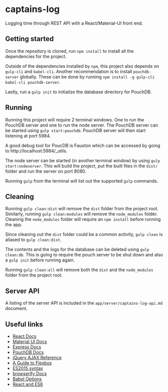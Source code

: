 # captains-log
Logging time through REST API with a React/Material-UI front end.

## Getting started

Once the repository is cloned, run `npm install` to install all the dependencies for the project.

Outside of the dependencies installed by `npm`, this project also depends on `gulp-cli` and `babel-cli`. Another recommendation is to install `pouchdb-server` globally. These can be done by running `npm install -g gulp-cli babel-cli pouchdb-server`.

Lastly, run a `gulp init` to initialize the database directory for PouchDB.

## Running

Running this project will require 2 terminal windows. One to run the PouchDB server and one to run the node server. The PouchDB server can be started using `gulp start:pouchdb`. PouchDB server will then start listening at port 5984.

A good debug tool for PoucDB is Fauxton which can be accessed by going to http://localhost:5984/_utils.

The node server can be started (in another terminal window) by using `gulp start:nodeserver`. This will build the project, put the built files in the `dist/` folder and run the server on port 8080.

Running `gulp` from the terminal will list out the supported `gulp` commands.

## Cleaning

Running `gulp clean:dist` will remove the `dist` folder from the project root. Similarly, running `gulp clean:modules` will remove the `node_modules` folder. Cleaning the `node_modules` folder will require an `npm install` before running the app.

Since cleaning out the `dist` folder could be a common activity, `gulp clean` is aliased to `gulp clean:dist`.

The contents and the logs for the database can be deleted using `gulp clean:db`. This is going to require the pouch server to be shut down and also a `gulp init` before running again.

Running `gulp clean:all` will remove both the `dist` and the `node_modules` folder from the project root.

## Server API

A listing of the server API is included in the `app/server/captains-log-api.md` document.

## Useful links
* [React Docs](https://facebook.github.io/react/docs/getting-started.html)
* [Material UI Docs](http://www.material-ui.com/#/)
* [Express Docs](http://expressjs.com/en/4x/api.html)
* [PouchDB Docs](http://pouchdb.com/api.html)
* [jQuery AJAX Reference](http://api.jquery.com/category/ajax/)
* [A Guide to Flexbox](https://css-tricks.com/snippets/css/a-guide-to-flexbox/)
* [ES2015 syntax](https://babeljs.io/docs/learn-es2015/)
* [browserify Docs](https://github.com/substack/node-browserify#usage)
* [Babel Options](https://babeljs.io/docs/usage/options/)
* [React and ES6](http://egorsmirnov.me/2015/05/22/react-and-es6-part1.html)

